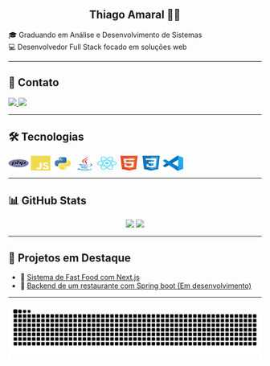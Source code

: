 <h2 align="center">Thiago Amaral 🐱‍👤</h2>

🎓 Graduando em Análise e Desenvolvimento de Sistemas  
💻 Desenvolvedor Full Stack focado em soluções web

---

## 🔗 Contato

<a href="https://www.linkedin.com/in/thiago-amaral-9540ab182/" target="_blank">
  <img src="https://img.shields.io/badge/-Linkedin-0D1117?style=for-the-badge&logo=linkedin&logoColor=8B67DB">
</a>
<a href="mailto:th83287716@gmail.com" target="_blank">
  <img src="https://img.shields.io/badge/-Email-0D1117?style=for-the-badge&logo=gmail&logoColor=red">
</a>

---

## 🛠️ Tecnologias

<div style="display: inline_block">
  <img align="center" alt="PHP" height="30" width="40" src="https://raw.githubusercontent.com/devicons/devicon/master/icons/php/php-original.svg">
  <img align="center" alt="JavaScript" height="30" width="40" src="https://raw.githubusercontent.com/devicons/devicon/master/icons/javascript/javascript-plain.svg">
  <img align="center" alt="Python" height="30" width="40" src="https://raw.githubusercontent.com/devicons/devicon/master/icons/python/python-original.svg">
  <img align="center" alt="Java" height="30" width="40" src="https://raw.githubusercontent.com/devicons/devicon/master/icons/java/java-original.svg">
  <img align="center" alt="React" height="30" width="40" src="https://raw.githubusercontent.com/devicons/devicon/master/icons/react/react-original.svg">
  <img align="center" alt="HTML" height="30" width="40" src="https://raw.githubusercontent.com/devicons/devicon/master/icons/html5/html5-original.svg">
  <img align="center" alt="CSS" height="30" width="40" src="https://raw.githubusercontent.com/devicons/devicon/master/icons/css3/css3-original.svg">
  <img align="center" alt="VSCode" height="30" width="40" src="https://raw.githubusercontent.com/devicons/devicon/master/icons/vscode/vscode-original.svg">
</div>

---

## 📊 GitHub Stats

<div align="center">
  <img height="180em" src="https://github-readme-stats.vercel.app/api?username=Tjaos&show_icons=true&theme=aura&hide_border=true&include_all_commits=true&count_private=true"/> 
  <img height="180em" src="https://github-readme-stats.vercel.app/api/top-langs/?username=Tjaos&layout=compact&theme=aura&hide_border=true&langs_count=10"/> 
</div>

---

## 📌 Projetos em Destaque
- 🔗 [Sistema de Fast Food com Next.js](https://github.com/Tjaos/fsw-donalds)
- 🔗 [Backend de um restaurante com Spring boot (Em desenvolvimento)](https://github.com/Tjaos/oxefood-api-thiago)

---

<!-- Snake animation -->
![snake animation](https://github.com/Tjaos/Tjaos/blob/output/github-contribution-grid-snake.svg)
